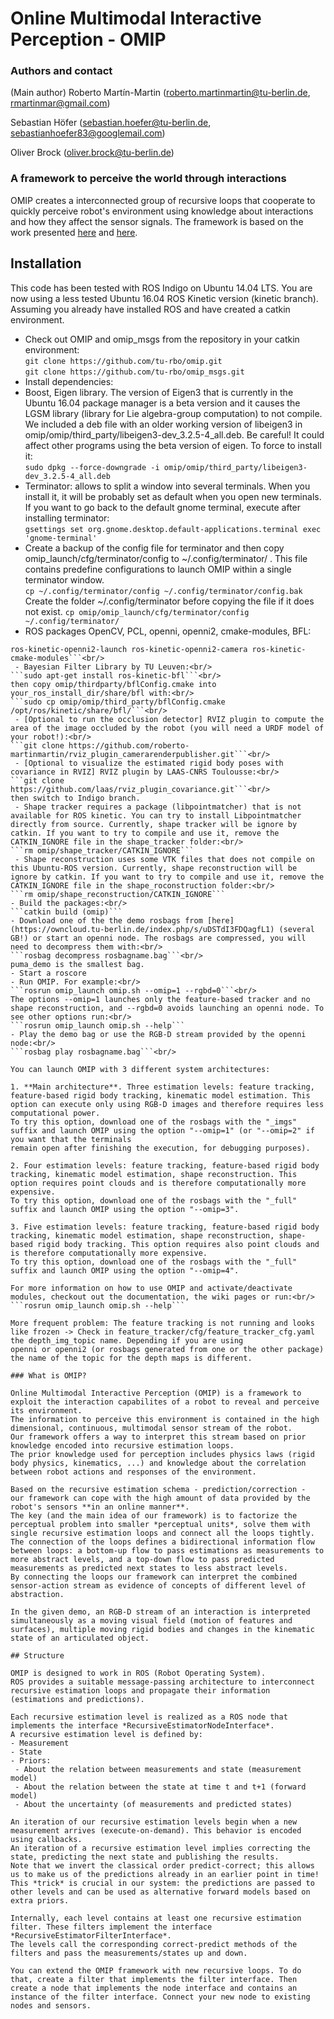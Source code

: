 # Online Multimodal Interactive Perception - OMIP

### Authors and contact

(Main author) Roberto Martín-Martin (roberto.martinmartin@tu-berlin.de, rmartinmar@gmail.com)

Sebastian Höfer (sebastian.hoefer@tu-berlin.de, sebastianhoefer83@googlemail.com)

Oliver Brock (oliver.brock@tu-berlin.de)

### A framework to perceive the world through interactions

OMIP creates a interconnected group of recursive loops that cooperate to quickly perceive robot's environment using knowledge about interactions and how they affect the sensor signals.
The framework is based on the work presented [here](http://www.robotics.tu-berlin.de/fileadmin/fg170/Publikationen_pdf/martinmartin_ip_iros_2014.pdf) and [here](http://www.redaktion.tu-berlin.de/fileadmin/fg170/Publikationen_pdf/martin_hoefer_15_iros_sr_opt.pdf).

## Installation
This code has been tested with ROS Indigo on Ubuntu 14.04 LTS. You are now using a less tested Ubuntu 16.04 ROS Kinetic version (kinetic branch). Assuming you already have installed ROS and have created a catkin environment.
- Check out OMIP and omip_msgs from the repository in your catkin environment:<br/>
```git clone https://github.com/tu-rbo/omip.git```<br/>
```git clone https://github.com/tu-rbo/omip_msgs.git```
- Install dependencies:<br/>
 - Boost, Eigen library. The version of Eigen3 that is currently in the Ubuntu 16.04 package manager is a beta version and it causes the LGSM library (library for Lie algebra-group computation) to not compile. We included a deb file with an older working version of libeigen3 in omip/omip/third_party/libeigen3-dev_3.2.5-4_all.deb. Be careful! It could affect other programs using the beta version of eigen. To force to install it:<br/>
```sudo dpkg --force-downgrade -i omip/omip/third_party/libeigen3-dev_3.2.5-4_all.deb```<br/>
 - Terminator: allows to split a window into several terminals. When you install it, it will be probably set as default when you open new terminals. If you want to go back to the default gnome terminal, execute after installing terminator:<br/>
```gsettings set org.gnome.desktop.default-applications.terminal exec 'gnome-terminal'```<br/>
 - Create a backup of the config file for terminator and then copy omip_launch/cfg/terminator/config to ~/.config/terminator/ . This file contains predefine configurations to launch OMIP within a single terminator window.<br/>
```cp ~/.config/terminator/config ~/.config/terminator/config.bak```<br/>
Create the folder ~/.config/terminator before copying the file if it does not exist.
```cp omip/omip_launch/cfg/terminator/config ~/.config/terminator/```<br/>
 - ROS packages OpenCV, PCL, openni, openni2, cmake-modules, BFL:<br/>
```sudo apt-get install ros-kinetic-pcl-ros ros-kinetic-openni-launch ros-kinetic-openni-camera
ros-kinetic-openni2-launch ros-kinetic-openni2-camera ros-kinetic-cmake-modules```<br/>
 - Bayesian Filter Library by TU Leuven:<br/>
```sudo apt-get install ros-kinetic-bfl```<br/>
then copy omip/thirdparty/bflConfig.cmake into your_ros_install_dir/share/bfl with:<br/>
```sudo cp omip/omip/third_party/bflConfig.cmake /opt/ros/kinetic/share/bfl/```<br/>
 - [Optional to run the occlusion detector] RVIZ plugin to compute the area of the image occluded by the robot (you will need a URDF model of your robot!):<br/>
```git clone https://github.com/roberto-martinmartin/rviz_plugin_camerarenderpublisher.git```<br/>
 - [Optional to visualize the estimated rigid body poses with covariance in RVIZ] RVIZ plugin by LAAS-CNRS Toulousse:<br/>
```git clone https://github.com/laas/rviz_plugin_covariance.git```<br/>
then switch to Indigo branch.
 - Shape tracker requires a package (libpointmatcher) that is not available for ROS kinetic. You can try to install Libpointmatcher directly from source. Currently, shape tracker will be ignore by catkin. If you want to try to compile and use it, remove the CATKIN_IGNORE file in the shape_tracker folder:<br/>
```rm omip/shape_tracker/CATKIN_IGNORE```
 - Shape reconstruction uses some VTK files that does not compile on this Ubuntu-ROS version. Currently, shape reconstruction will be ignore by catkin. If you want to try to compile and use it, remove the CATKIN_IGNORE file in the shape_roconstruction folder:<br/>
```rm omip/shape_reconstruction/CATKIN_IGNORE```
- Build the packages:<br/>
```catkin build (omip)```
- Download one of the the demo rosbags from [here](https://owncloud.tu-berlin.de/index.php/s/uDSTdI3FDQagfL1) (several GB!) or start an openni node. The rosbags are compressed, you will need to decompress them with:<br/>
```rosbag decompress rosbagname.bag```<br/>
puma_demo is the smallest bag.
- Start a roscore
- Run OMIP. For example:<br/>
```rosrun omip_launch omip.sh --omip=1 --rgbd=0```<br/>
The options --omip=1 launches only the feature-based tracker and no shape reconstruction, and --rgbd=0 avoids launching an openni node. To see other options run:<br/>
```rosrun omip_launch omip.sh --help```
- Play the demo bag or use the RGB-D stream provided by the openni node:<br/>
```rosbag play rosbagname.bag```<br/>

You can launch OMIP with 3 different system architectures:

1. **Main architecture**. Three estimation levels: feature tracking, feature-based rigid body tracking, kinematic model estimation. This option can execute only using RGB-D images and therefore requires less computational power. 
To try this option, download one of the rosbags with the "_imgs" suffix and launch OMIP using the option "--omip=1" (or "--omip=2" if you want that the terminals 
remain open after finishing the execution, for debugging purposes).

2. Four estimation levels: feature tracking, feature-based rigid body tracking, kinematic model estimation, shape reconstruction. This option requires point clouds and is therefore computationally more expensive. 
To try this option, download one of the rosbags with the "_full" suffix and launch OMIP using the option "--omip=3".

3. Five estimation levels: feature tracking, feature-based rigid body tracking, kinematic model estimation, shape reconstruction, shape-based rigid body tracking. This option requires also point clouds and is therefore computationally more expensive. 
To try this option, download one of the rosbags with the "_full" suffix and launch OMIP using the option "--omip=4".

For more information on how to use OMIP and activate/deactivate modules, checkout out the documentation, the wiki pages or run:<br/>
```rosrun omip_launch omip.sh --help```

More frequent problem: The feature tracking is not running and looks like frozen -> Check in feature_tracker/cfg/feature_tracker_cfg.yaml the depth_img_topic name. Depending if you are using
openni or openni2 (or rosbags generated from one or the other package) the name of the topic for the depth maps is different.

### What is OMIP?

Online Multimodal Interactive Perception (OMIP) is a framework to exploit the interaction capabilites of a robot to reveal and perceive its environment. 
The information to perceive this environment is contained in the high dimensional, continuous, multimodal sensor stream of the robot.
Our framework offers a way to interpret this stream based on prior knowledge encoded into recursive estimation loops. 
The prior knowledge used for perception includes physics laws (rigid body physics, kinematics, ...) and knowledge about the correlation between robot actions and responses of the environment.

Based on the recursive estimation schema - prediction/correction -  our framework can cope with the high amount of data provided by the robot's sensors **in an online manner**.
The key (and the main idea of our framework) is to factorize the perceptual problem into smaller *perceptual units*, solve them with single recursive estimation loops and connect all the loops tightly. 
The connection of the loops defines a bidirectional information flow between loops: a bottom-up flow to pass estimations as measurements to more abstract levels, and a top-down flow to pass predicted measurements as predicted next states to less abstract levels.
By connecting the loops our framework can interpret the combined sensor-action stream as evidence of concepts of different level of abstraction.

In the given demo, an RGB-D stream of an interaction is interpreted simultaneously as a moving visual field (motion of features and surfaces), multiple moving rigid bodies and changes in the kinematic state of an articulated object.

## Structure

OMIP is designed to work in ROS (Robot Operating System). 
ROS provides a suitable message-passing architecture to interconnect recursive estimation loops and propagate their information (estimations and predictions).

Each recursive estimation level is realized as a ROS node that implements the interface *RecursiveEstimatorNodeInterface*. 
A recursive estimation level is defined by:
- Measurement
- State
- Priors:
 - About the relation between measurements and state (measurement model)
 - About the relation between the state at time t and t+1 (forward model)
 - About the uncertainty (of measurements and predicted states)

An iteration of our recursive estimation levels begin when a new measurement arrives (execute-on-demand). This behavior is encoded using callbacks.
An iteration of a recursive estimation level implies correcting the state, predicting the next state and publishing the results. 
Note that we invert the classical order predict-correct; this allows us to make us of the predictions already in an earlier point in time! 
This *trick* is crucial in our system: the predictions are passed to other levels and can be used as alternative forward models based on extra priors.

Internally, each level contains at least one recursive estimation filter. These filters implement the interface *RecursiveEstimatorFilterInterface*.
The levels call the corresponding correct-predict methods of the filters and pass the measurements/states up and down.

You can extend the OMIP framework with new recursive loops. To do that, create a filter that implements the filter interface. Then create a node that implements the node interface and contains an instance of the filter interface. Connect your new node to existing nodes and sensors.
